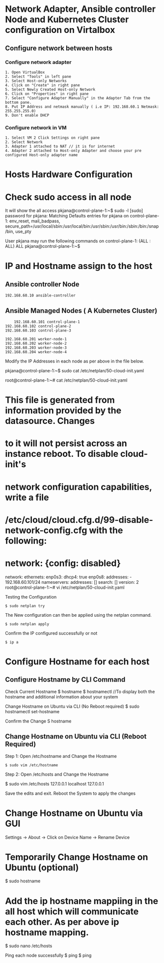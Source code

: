 # Network Adapter, Ansible controller Node and Kubernetes Cluster configuration on Virtalbox


## Configure network between hosts

### Configure network adapter

    1. Open VirtualBox
    2. Select "Tools" in left pane
    3. Select Host-only Networks
    4. Click on "Create" in right pane
    5. Select Newly Created Host-only Network
    6. Click on "Properties" in right pane
    7. Select "Configure Adapter Manually" in the Adapter Tab from the bottom pane.
    8. Put IP Address and netmask manually ( i.e IP: 192.168.60.1 Netmask: 255.255.255.0)
    9. Don't enable DHCP

### Configure network in VM

    1. Select VM 2 Click Settings on right pane
    2. Select Network
    3. Adapter 1 attached to NAT // it is for internet
    4. Adapter 2 attached to Host-only Adapter and choose your pre configured Host-only adapter name


# Hosts Hardware Configuration


# Check sudo access in all node
It will show the all access 
pkjana@control-plane-1:~$ sudo -l
[sudo] password for pkjana:
Matching Defaults entries for pkjana on control-plane-1:
    env_reset, mail_badpass, secure_path=/usr/local/sbin\:/usr/local/bin\:/usr/sbin\:/usr/bin\:/sbin\:/bin\:/snap/bin, use_pty

User pkjana may run the following commands on control-plane-1:
    (ALL : ALL) ALL
pkjana@control-plane-1:~$

# IP and Hostname assign to the host

## Ansible controller Node    
	
	192.168.60.10 ansible-controller
	
## Ansible Managed Nodes ( A Kubernetes Cluster)	

        192.168.60.101 control-plane-1
	192.168.60.102 control-plane-2
	192.168.60.103 control-plane-3
		
	192.168.60.201 worker-node-1
	192.168.60.202 worker-node-2
	192.168.60.203 worker-node-3
	192.168.60.204 worker-node-4
	
	
Modify the IP Addresses in each node as per above in the file below. 	

pkjana@control-plane-1:~$ sudo cat /etc/netplan/50-cloud-init.yaml

root@control-plane-1:~# cat /etc/netplan/50-cloud-init.yaml
# This file is generated from information provided by the datasource.  Changes
# to it will not persist across an instance reboot.  To disable cloud-init's
# network configuration capabilities, write a file
# /etc/cloud/cloud.cfg.d/99-disable-network-config.cfg with the following:
# network: {config: disabled}
network:
    ethernets:
        enp0s3:
            dhcp4: true
        enp0s8:
            addresses:
            - 192.168.60.101/24
            nameservers:
                addresses: []
                search: []
    version: 2
root@control-plane-1:~# vi /etc/netplan/50-cloud-init.yaml


Testing the Configuration
	
    $ sudo netplan try
	
The New configuration can then be applied using the netplan command.
	
    $ sudo netplan apply

Confirm the IP configured successfully or not

    $ ip a


# Configure Hostname for each host

## Configure Hostname by CLI Command

Check Current Hostname
$ hostname
$ hostnamectl    //To display both the hostname and additional information about your system

Change Hostname on Ubuntu via CLI (No Reboot required)
$ sudo hostnamectl set-hostname <host-name>

Confirm the Change
S hostname

## Change Hostname on Ubuntu via CLI (Reboot Required)

Step 1: Open /etc/hostname and Change the Hostname

    $ sudo vim /etc/hostname

Step 2: Open /etc/hosts and Change the Hostname

$ sudo vim /etc/hosts
127.0.0.1    localhost
127.0.0.1    <new hostname>

Save the edits and exit. Reboot the System to apply the changes

# Change Hostname on Ubuntu via GUI
 Settings -> About -> Click on Device Name -> Rename Device 

# Temporarily Change Hostname on Ubuntu (optional)
$ sudo hostname <new-hostname>


# Add the ip hostname mappiing in the all host which will communicate each other. As per above ip hostname mapping.
$ sudo nano /etc/hosts
<ip> <host-name>
<ip> <host-name>

Ping each node successfully
$ ping <ip>
$ ping <host-name>

